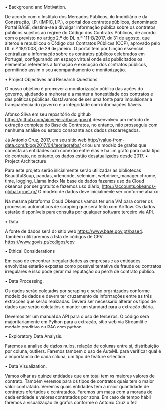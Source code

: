 • Background and Motivation.

De acordo com o Instituto dos Mercados Públicos, do Imobiliário e da Construção, I.P. (IMPIC,
I.P.), o portal dos contratos públicos, denominado Portal BASE, destina-se a divulgar
informação pública sobre os contratos públicos sujeitos ao regime do Código dos Contratos
Públicos, de acordo com o previsto no artigo 2.º do DL n.º 111-B/2017, de 31 de agosto, que
alterou e republicou o Código dos Contratos Públicos (CCP), aprovado pelo DL n.º 18/2008,
de 29 de janeiro. O portal tem por função essencial centralizar a informação sobre os contratos
públicos celebrados em Portugal, configurando um espaço virtual onde são publicitados os
elementos referentes à formação e execução dos contratos públicos, permitindo assim o seu
acompanhamento e monitorização.


• Project Objectives and Research Questions

O nosso objetivo é promover a monitorização pública das ações do governo, ajudando a
melhorar e a manter a honestidade dos contratos e das políticas públicas.
Gostávamos de ser uma fonte para impulsionar a transparência do governo e a integridade com
informações fiáveis.

Afonso Silva em seu repositório do github https://github.com/ajcerejeira/base.gov.pt
desenvolveu um método de extração completa do Base de Contratos, no entanto, não
prosseguiu com nenhuma análise ou estudo consoante aos dados descarregados.

Já Antonio Cruz, 2017, em seu sitio web http://value-from-data.com/blog/2017/04/teoriagrafos/ criou um modelo de grafos que conecta as entidades com conexão entre elas e há um
grafo para cada tipo de contrato, no entanto, os dados estão desatualizados desde 2017.
• Project Architecture

Para este projeto serão inicialmente serão utilizadas as bibliotecas BeautifulSoup, pandas,
urlencode, selenium, webdriver_manager.chrome, time, logging, Llama Index
Na base de dados fazemos uso da Cloud okeanos por ser gratuito e fazemos uso diário,
https://accounts.okeanos-global.grnet.gr/
O modelo de dados deve inicialmente ser conforme abaixo:

Na mesma plataforma Cloud Okeanos vamos ter uma VM para correr os processos automaticos
de scraping que será feito com Airflow.
Os dados estarão disponíveis para consulta por qualquer software terceiro via API.


• Data.

A fonte de dados será do sítio web https://www.base.gov.pt/base4.
Também utilizaremos a lista de códigos de CPV https://www.govis.pt/codigos/cpv


• Ethical Considerations.

Em caso de encontrar irregularidades as empresas e as entidades envolvidas estarão expostas
como possível tentativa de fraude ou contratos irregulares e isso pode gerar má reputação ou
perda de contrato público.


• Data Processing.

Os dados serão coletados por scraping e serão organizados conforme modelo de dados e
devem ter cruzamento de informações entre as três extrações que serão realizadas.
Deverá ser necessário alterar os tipos de dados que serão coletados e manter um standard para
a extração diária.

Devemos ter um manual da API para o uso de terceiros.
O código será majoritariamente em Python para a extração, sítio web via Streamlit e modelo
preditivo ou RAG com python.


• Exploratory Data Analysis.

Faremos a analise de dados nulos, relação de colunas entre si, distribuição por coluna,
outliers.
Faremos tambem o uso de AutoML para verificar qual é a importancia de cada coluna, um
tipo de feature selection.

• Data Visualization.

Vamos olhar as quinze entidades que em total tem os maiores valores de contrato.
Também veremos para os tipos de contratos quais tem o maior valor contratado.
Veremos quais entidades tem a maior quantidade de contratos ofertados e contratados.
Faremos um mapa com a morada de cada entidade e valores contratados por zona.
Em caso de tempo hábil faremos a visualização de grafos conforme o Antonio Cruz o fez